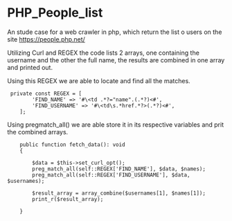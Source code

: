 # PHP_People_list
An stude case for a web crawler in php, which return the list o users on the site https://people.php.net/

Utilizing Curl and REGEX the code lists 2 arrays, one containing the username and the other the full name,
the results are combined in one array and printed out.


Using this REGEX we are able to locate and find all the matches. 
```
 private const REGEX = [
        'FIND_NAME' => '#\<td .*?="name".(.*?)<#',
        'FIND_USERNAME' => '#\<td\s.*href.*?>(.*?)<#',
    ];
```

Using pregmatch_all() we are able store it in its respective variables and prit the combined arrays.
```
    public function fetch_data(): void
    {

        $data = $this->set_curl_opt();
        preg_match_all(self::REGEX['FIND_NAME'], $data, $names);
        preg_match_all(self::REGEX['FIND_USERNAME'], $data, $usernames);

        $result_array = array_combine($usernames[1], $names[1]);
        print_r($result_array);

    }
```
